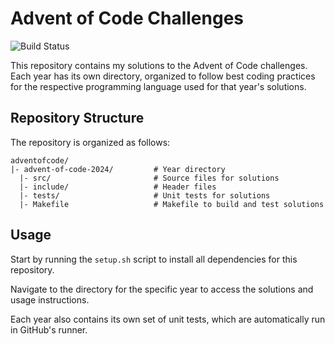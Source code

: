 # Advent of Code Challenges

![Build Status](https://github.com/h3r0toz3r0/adventofcode/actions/workflows/ci.yml/badge.svg)

This repository contains my solutions to the Advent of Code challenges. Each year has its own directory, organized to follow best coding practices for the respective programming language used for that year's solutions.

## Repository Structure

The repository is organized as follows:

```
adventofcode/
|- advent-of-code-2024/         # Year directory
  |- src/                       # Source files for solutions
  |- include/                   # Header files
  |- tests/                     # Unit tests for solutions
  |- Makefile                   # Makefile to build and test solutions
```

## Usage

Start by running the `setup.sh` script to install all dependencies for this repository.

Navigate to the directory for the specific year to access the solutions and usage instructions.

Each year also contains its own set of unit tests, which are automatically run in GitHub's runner.
